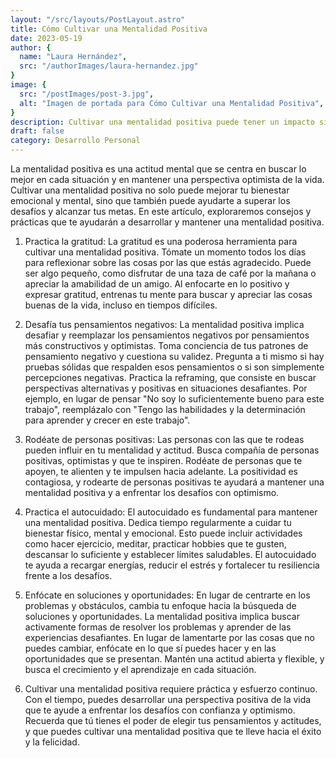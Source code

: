 ```yaml
---
layout: "/src/layouts/PostLayout.astro"
title: Cómo Cultivar una Mentalidad Positiva
date: 2023-05-19
author: {
  name: "Laura Hernández",
  src: "/authorImages/laura-hernandez.jpg"
}
image: {
  src: "/postImages/post-3.jpg",
  alt: "Imagen de portada para Cómo Cultivar una Mentalidad Positiva",
}
description: Cultivar una mentalidad positiva puede tener un impacto significativo en tu bienestar y éxito. Descubre consejos y prácticas que te ayudarán a desarrollar una mentalidad positiva en tu vida diaria.
draft: false
category: Desarrollo Personal
---
```


La mentalidad positiva es una actitud mental que se centra en buscar lo mejor en cada situación y en mantener una perspectiva optimista de la vida. Cultivar una mentalidad positiva no solo puede mejorar tu bienestar emocional y mental, sino que también puede ayudarte a superar los desafíos y alcanzar tus metas. En este artículo, exploraremos consejos y prácticas que te ayudarán a desarrollar y mantener una mentalidad positiva.

1. Practica la gratitud:
La gratitud es una poderosa herramienta para cultivar una mentalidad positiva. Tómate un momento todos los días para reflexionar sobre las cosas por las que estás agradecido. Puede ser algo pequeño, como disfrutar de una taza de café por la mañana o apreciar la amabilidad de un amigo. Al enfocarte en lo positivo y expresar gratitud, entrenas tu mente para buscar y apreciar las cosas buenas de la vida, incluso en tiempos difíciles.

2. Desafía tus pensamientos negativos:
La mentalidad positiva implica desafiar y reemplazar los pensamientos negativos por pensamientos más constructivos y optimistas. Toma conciencia de tus patrones de pensamiento negativo y cuestiona su validez. Pregunta a ti mismo si hay pruebas sólidas que respalden esos pensamientos o si son simplemente percepciones negativas. Practica la reframing, que consiste en buscar perspectivas alternativas y positivas en situaciones desafiantes. Por ejemplo, en lugar de pensar "No soy lo suficientemente bueno para este trabajo", reemplázalo con "Tengo las habilidades y la determinación para aprender y crecer en este trabajo".

3. Rodéate de personas positivas:
Las personas con las que te rodeas pueden influir en tu mentalidad y actitud. Busca compañía de personas positivas, optimistas y que te inspiren. Rodéate de personas que te apoyen, te alienten y te impulsen hacia adelante. La positividad es contagiosa, y rodearte de personas positivas te ayudará a mantener una mentalidad positiva y a enfrentar los desafíos con optimismo.

4. Practica el autocuidado:
El autocuidado es fundamental para mantener una mentalidad positiva. Dedica tiempo regularmente a cuidar tu bienestar físico, mental y emocional. Esto puede incluir actividades como hacer ejercicio, meditar, practicar hobbies que te gusten, descansar lo suficiente y establecer límites saludables. El autocuidado te ayuda a recargar energías, reducir el estrés y fortalecer tu resiliencia frente a los desafíos.

5. Enfócate en soluciones y oportunidades:
En lugar de centrarte en los problemas y obstáculos, cambia tu enfoque hacia la búsqueda de soluciones y oportunidades. La mentalidad positiva implica buscar activamente formas de resolver los problemas y aprender de las experiencias desafiantes. En lugar de lamentarte por las cosas que no puedes cambiar, enfócate en lo que sí puedes hacer y en las oportunidades que se presentan. Mantén una actitud abierta y flexible, y busca el crecimiento y el aprendizaje en cada situación.

6. Cultivar una mentalidad positiva requiere práctica y esfuerzo continuo. Con el tiempo, puedes desarrollar una perspectiva positiva de la vida que te ayude a enfrentar los desafíos con confianza y optimismo. Recuerda que tú tienes el poder de elegir tus pensamientos y actitudes, y que puedes cultivar una mentalidad positiva que te lleve hacia el éxito y la felicidad.
